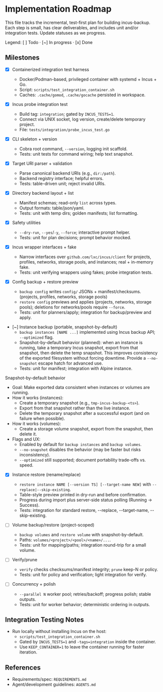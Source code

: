 # Implementation Roadmap

This file tracks the incremental, test-first plan for building incus-backup.
Each step is small, has clear deliverables, and includes unit and/or integration
tests. Update statuses as we progress.

Legend: [ ] Todo · [~] In progress · [x] Done

## Milestones

- [x] Containerized integration test harness
  - Docker/Podman-based, privileged container with systemd + Incus + Go.
  - Script: `scripts/test_integration_container.sh`
  - Caches: `.cache/gomod`, `.cache/gocache` persisted in workspace.

- [x] Incus probe integration test
  - Build tag: `integration`; gated by `INCUS_TESTS=1`.
  - Connect via UNIX socket, log version, create/delete temporary project.
  - File: `tests/integration/probe_incus_test.go`

- [x] CLI skeleton + version
  - Cobra root command, `--version`, logging init scaffold.
  - Tests: unit tests for command wiring; help text snapshot.

- [x] Target URI parser + validation
  - Parse canonical backend URIs (e.g., `dir:/path`).
  - Backend registry interface; helpful errors.
  - Tests: table-driven unit; reject invalid URIs.

- [x] Directory backend layout + list
  - Manifest schemas; read-only `list` across types.
  - Output formats: table/json/yaml.
  - Tests: unit with temp dirs; golden manifests; list formatting.

- [x] Safety utilities
  - `--dry-run`, `--yes`/`-y`, `--force`; interactive prompt helper.
  - Tests: unit for plan decisions; prompt behavior mocked.

- [x] Incus wrapper interfaces + fake
  - Narrow interfaces over `github.com/lxc/incus/client` for projects, profiles,
    networks, storage pools, and instances; real + in-memory fake.
  - Tests: unit verifying wrappers using fakes; probe integration tests.

- [x] Config backup + restore preview
  - `backup config` writes `config/` JSONs + manifest/checksums. (projects, profiles, networks, storage pools)
  - `restore config` previews and applies (projects, networks, storage pools); deletions for networks/pools require `--force`.
  - Tests: unit for planners/apply; integration for backup/preview and apply.

- [~] Instance backup (portable, snapshot-by-default)
  - `backup instances [NAME ...]` implemented using Incus backup API; `--optimized` flag.
  - Snapshot-by-default behavior (planned): when an instance is running, take a
    temporary Incus snapshot, export from that snapshot, then delete the temp
    snapshot. This improves consistency of the exported filesystem without
    forcing downtime. Provide a `--no-snapshot` escape hatch for advanced use.
  - Tests: unit for manifest; integration with Alpine instance.

Snapshot-by-default behavior
- Goal: Make exported data consistent when instances or volumes are running.
- How it works (instances):
  - Create a temporary snapshot (e.g., `tmp-incus-backup-<ts>`).
  - Export from that snapshot rather than the live instance.
  - Delete the temporary snapshot after a successful export (and on failure when possible).
- How it works (volumes):
  - Create a storage volume snapshot, export from the snapshot, then delete it.
- Flags and UX:
  - Enabled by default for `backup instances` and `backup volumes`.
  - `--no-snapshot` disables the behavior (may be faster but risks inconsistency).
  - `--optimized` still supported; document portability trade-offs vs. speed.

- [x] Instance restore (rename/replace)
  - `restore instance NAME [--version TS] [--target-name NEW]` with `--replace|--skip-existing`.
  - Table-style preview printed in dry-run and before confirmation.
  - Progress during import plus server-side status polling (Running → Success).
  - Tests: integration for standard restore, --replace, --target-name, --skip-existing.

- [ ] Volume backup/restore (project-scoped)
  - `backup volumes` and `restore volume` with snapshot-by-default.
  - Paths: `volumes/<project>/<pool>/<name>/...`.
  - Tests: unit for mapping/paths; integration round-trip for a small volume.

- [ ] Verify/prune
  - `verify` checks checksums/manifest integrity; `prune` keep-N or policy.
  - Tests: unit for policy and verification; light integration for verify.

- [ ] Concurrency + polish
  - `--parallel N` worker pool; retries/backoff; progress polish; stable outputs.
  - Tests: unit for worker behavior; deterministic ordering in outputs.

## Integration Testing Notes

- Run locally without installing Incus on the host:
  - `scripts/test_integration_container.sh`
  - Gated by `INCUS_TESTS=1` and `-tags=integration` inside the container.
  - Use `KEEP_CONTAINER=1` to leave the container running for faster iteration.

## References

- Requirements/spec: `REQUIREMENTS.md`
- Agent/development guidelines: `AGENTS.md`
